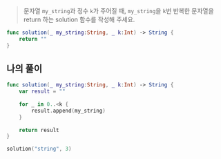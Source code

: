 > 문자열 `my_string`과 정수 `k`가 주어질 때, `my_string`을 `k`번 반복한 문자열을 return 하는 solution 함수를 작성해 주세요.

```swift
func solution(_ my_string:String, _ k:Int) -> String {
    return ""
}
```

## 나의 풀이

```swift
func solution(_ my_string:String, _ k:Int) -> String {
    var result = ""
    
    for _ in 0..<k {
        result.append(my_string)
    }
    
    return result
}

solution("string", 3)
```

